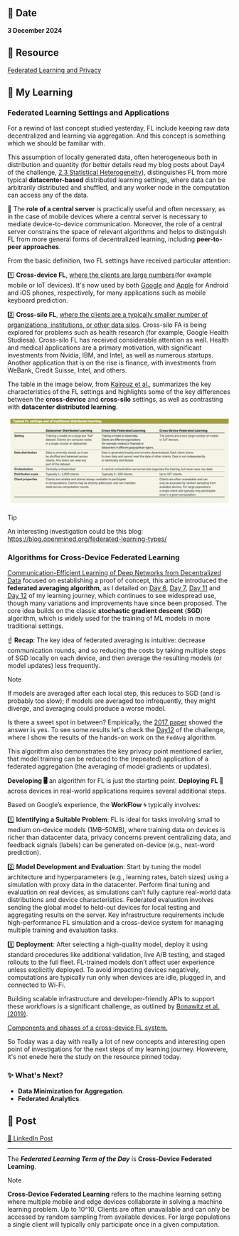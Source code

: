 ## 📅 Date
**3 December 2024**

## 📰 Resource
[Federated Learning and Privacy](https://dl.acm.org/doi/pdf/10.1145/3500240)

## 🔖 My Learning

### Federated Learning Settings and Applications
For a rewind of last concept studied yesterday, FL include keeping raw data decentralized and learning via aggregation. And this concept is something which we should be familiar with.

This assumption of locally generated data, often heterogeneous both in distribution and quantity (for better details read my blog posts about Day4 of the challenge, [2.3 Statistical Heterogeneity](day4/day4.md)), distinguishes FL from more typical **datacenter-based** distributed learning settings, where data can be arbitrarily distributed and shuffled, and any worker node in the computation can access any of the data. 

👮 The **role of a central server** is practically useful and often necessary, as in the case of mobile devices where a central server is necessary to mediate device-to-device communication. 
Moreover, the role of a central server constrains the space of relevant algorithms and helps to distinguish FL from more general forms of decentralized learning, including **peer-to-peer approaches**. 

From the basic definition, two FL settings have received particular attention: 

1️⃣ **Cross-device FL**, <ins>where the clients are large numbers</ins>(for example mobile or IoT devices). It's now used by both [Google](https://arxiv.org/pdf/1902.01046.pdf) and [Apple](https://arxiv.org/abs/2102.08503) for Android and iOS phones, respectively, for many applications such as mobile keyboard prediction. 

2️⃣ **Cross-silo FL**, <ins>where the clients are a typically smaller number of organizations, institutions, or other data silos</ins>. 
Cross-silo FA is being explored for problems such as health research (for example, Google Health Studiesa). 
Cross-silo FL has received considerable attention as well. Health and medical applications are a primary motivation, with significant investments from Nvidia, IBM, and Intel, as well as numerous startups. 
Another application that is on the rise is finance, with investments from WeBank, Credit Suisse, Intel, and others. 

The table in the image below, from [Kairouz et al.](https://arxiv.org/abs/1912.04977), summarizes the key characteristics of the FL settings and highlights some of the key differences between the **cross-device** and **cross-silo** settings, as well as contrasting with **datacenter distributed learning**. 
  
![Comparison between cross-device and cross-silo FL](../images/CrossDevice_CrossSilo.png)

> [!TIP] 
> An interesting investigation could be this blog: https://blog.openmined.org/federated-learning-types/

### Algorithms for Cross-Device Federated Learning

[Communication-Efficient Learning of Deep Networks from Decentralized Data](https://arxiv.org/pdf/1602.05629) focused on establishing a proof of concept, this article introduced the **federated averaging algorithm**, as I detailed on [Day 6](../day6/day6.md), [Day 7](../day7/day7.md), [Day 11](../day11/day11.md) and [Day 12](../day12/day12.md) of my learning journey,
which continues to see widespread use, though many variations and improvements have since been proposed. The core idea builds on the classic **stochastic gradient descent** (**SGD**) algorithm, which is widely used for the training of ML models in more traditional settings.

☝️ **Recap**: The key idea of federated averaging is intuitive: decrease communication rounds, and so reducing the costs by taking multiple steps of SGD locally on each device, and then average the resulting models (or model updates) less frequently. 
> [!NOTE]
> If models are averaged after each local step, this reduces to SGD (and is probably too slow); if models are averaged too infrequently, they might diverge, and averaging could produce a worse model. 

Is there a sweet spot in between? Empirically, the [2017 paper](https://arxiv.org/pdf/1602.05629) showed the answer is yes. 
To see some results let's check the [Day12](../day12/day12.md) of the challenge, where I show the results of the hands-on work on the `FedAvg` algorithm.

This algorithm also demonstrates the key privacy point mentioned earlier, that model training can be reduced to the (repeated) application of a federated aggregation (the averaging of model gradients or updates).

**Developing 🖥️** an algorithm for FL is just the starting point. **Deploying FL 🚀** across devices in real-world applications requires several additional steps. 

Based on Google’s experience, the **WorkFlow** 🌀 typically involves:

1️⃣ **Identifying a Suitable Problem**: FL is ideal for tasks involving small to medium on-device models (1MB–50MB), where training data on devices is richer than datacenter data, privacy concerns prevent centralizing data, and feedback signals (labels) can be generated on-device (e.g., next-word prediction).  

2️⃣ **Model Development and Evaluation**:
Start by tuning the model architecture and hyperparameters (e.g., learning rates, batch sizes) using a simulation with proxy data in the datacenter.
Perform final tuning and evaluation on real devices, as simulations can’t fully capture real-world data distributions and device characteristics.
Federated evaluation involves sending the global model to held-out devices for local testing and aggregating results on the server.
Key infrastructure requirements include high-performance FL simulation and a cross-device system for managing multiple training and evaluation tasks.  

3️⃣ **Deployment**: After selecting a high-quality model, deploy it using standard procedures like additional validation, live A/B testing, and staged rollouts to the full fleet.
FL-trained models don’t affect user experience unless explicitly deployed. To avoid impacting devices negatively, computations are typically run only when devices are idle, plugged in, and connected to Wi-Fi.

Building scalable infrastructure and developer-friendly APIs to support these workflows is a significant challenge, as outlined by [Bonawitz et al. (2019)](https://arxiv.org/pdf/1902.01046).

[Components and phases of a cross-device FL system.](../images/Components%20and%20phases%20of%20a%20cross-device%20FL%20system.png)

So Today was a day with really a lot of new concepts and interesting open point of investigations for the next steps of my learning journey. Howevere, it's not enede here the study on the resource pinned today.

### ✨ What's Next?
- **Data Minimization for Aggregation**.
- **Federated Analytics**.

## 📮 Post 

[📘 LinkedIn Post](https://www.linkedin.com/posts/giuliagualtieri_30daysofflcode-activity-7269633809661243392-VxwH?utm_source=share&utm_medium=member_desktop)

------
The _**Federated Learning Term of the Day**_ is **Cross-Device Federated Learning**.
> [!NOTE]
> **Cross-Device Federated Learning** refers to the machine learning setting where multiple mobile and edge devices collaborate in solving a machine learning problem. Up to 10^10. Clients are often unavailable and can only be accessed by random sampling from available devices. For large populations a single client will typically only participate once in a given computation.
